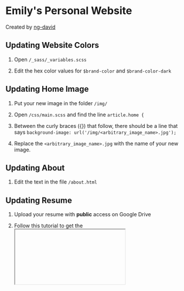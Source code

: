 # Emily's Personal Website

Created by [ng-david](https://github.com/ng-david)

## Updating Website Colors

1. Open `/_sass/_variables.scss`

2. Edit the hex color values for `$brand-color` and `$brand-color-dark`

## Updating Home Image

1. Put your new image in the folder `/img/`

2. Open `/css/main.scss` and find the line `article.home {`

3. Between the curly braces ({}) that follow, there should be a line that says `background-image: url('/img/<arbitrary_image_name>.jpg');`

4. Replace the `<arbitrary_image_name>.jpg` with the name of your new image.

## Updating About

1. Edit the text in the file `/about.html`

## Updating Resume

1. Upload your resume with **public** access on Google Drive

2. Follow this tutorial to get the <iframe> embed code from Google Drive: [link](http://www.alicekeeler.com/2016/06/05/google-drive-embed-pdf/)

3. Update the <iframe> tag in `/resume.html` with your newly generated one

## Update Portfolio

TODO: make portfolio have a separate image folder

## Writing a New Blog Post

1. Create a new file in the directory `/blog/_posts/<FILENAME>`. The new file must be named in this standard format: `2016-07-26-name-of-your-post.md`

3. Copy paste the template file's contents (`/blog/_posts/blog/_posts/TEMPLATE.md`) into your new blog post file.

4. Replace the contents with your new post's contents.

5. Congratulations, you've made a new post!

DAVID TODO: Make better instructions for this...

## Update Contact Email

1. Open `/contact.html`

2. Find the line that says `<form class="contact-form" method="POST" action="http://formspree.io/<arbitrary_email@gmail.com>"`

3. Replace `<arbitrary_email@gmail.com>` with your new email

4. Try sending a test message to yourself

## For Local Development Purposes:

1. Run `$ bundle exec jekyll serve` to serve the website locally at port `4000`

2. Open browser at `localhost:4000` and begin developing!

